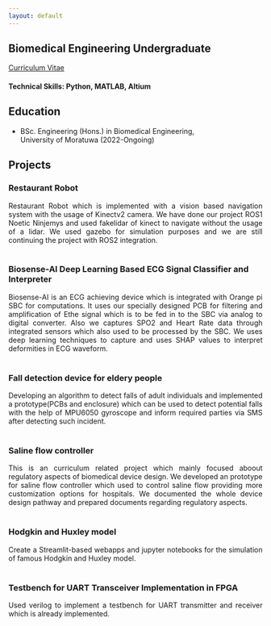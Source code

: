 ```yaml
---
layout: default
---
```


## Biomedical Engineering Undergraduate
[Curriculum Vitae](./docs/cv.pdf)

#### Technical Skills: Python, MATLAB, Altium

## Education
- BSc. Engineering (Hons.) in Biomedical Engineering,\
   University of Moratuwa                  (2022-Ongoing)								       		


## Projects
### Restaurant Robot  [<i class="fab fa-github"></i>](https://github.com/LUNA-Vision-based-Restaurant-Robot) [<i class="fab fa-youtube"></i>](https://youtube.com/@robotluna?si=S4_BzK16-BDqDsv9)
<div style="text-align: justify;">
Restaurant Robot which is implemented with a vision based navigation system with the usage of Kinectv2 camera. We have done our project ROS1 Noetic Ninjemys and used fakelidar of kinect to navigate without the usage of a lidar. We used gazebo for simulation purposes and we are still continuing the project with ROS2 integration.

</div>
<br>

### Biosense-AI Deep Learning Based ECG Signal Classifier and Interpreter  [<i class="fab fa-github"></i>](https://github.com/BioSense-AI) [<i class="fab fa-youtube"></i>](https://www.youtube.com/watch?v=8SEWwqLYNFU)
<div style="text-align: justify;">
Biosense-AI is an ECG achieving device which is integrated with Orange pi SBC for computations. It uses our specially designed PCB for filtering and amplification of Ethe signal which is to be fed in to the SBC via analog to digital converter. Also we captures SPO2 and Heart Rate data through integrated sensors which also used to be processed by the SBC. We uses deep learning techniques to capture and uses SHAP values to interpret deformities in ECG waveform.

</div>
<br>

### Fall detection device for eldery people  [<i class="fab fa-github"></i>](https://github.com/Medmindz)
<div style="text-align: justify;">
Developing an algorithm to detect falls of adult individuals and implemented a prototype(PCBs and enclosure) which can be used to detect potential falls with the help of MPU6050 gyroscope and inform required parties via SMS after detecting such incident.

</div>
<br>

### Saline flow controller  [<i class="fab fa-github"></i>](https://github.com/JayxTG/Automated_Saline_Pump.git)
<div style="text-align: justify;">
This is an curriculum related project which mainly focused aboout regulatory aspects of biomedical device design. We developed an prototype for saline flow controller which used to control saline flow providing more customization options for hospitals. We documented the whole device design pathway and prepared documents regarding regulatory aspects. 

</div>
<br>

### Hodgkin and Huxley model  [<i class="fab fa-github"></i>]([https://github.com/JayxTG/FPGA_UART.git](https://github.com/sandun21/hodgkin-huxley.git))
<div style="text-align: justify;">
Create a Streamlit-based webapps and jupyter notebooks for the simulation of famous Hodgkin and Huxley model.

</div>
<br>

### Testbench for UART Transceiver Implementation in FPGA  [<i class="fab fa-github"></i>](https://github.com/JayxTG/FPGA_UART.git)
<div style="text-align: justify;">
Used verilog to implement a testbench for UART transmitter and receiver which is already implemented.



